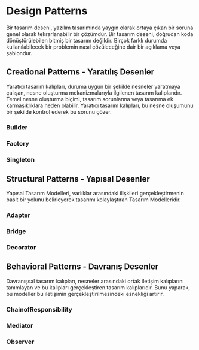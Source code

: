 # Design Patterns

Bir tasarım deseni, yazılım tasarımında yaygın olarak ortaya çıkan bir soruna genel olarak tekrarlanabilir bir çözümdür. Bir tasarım deseni, doğrudan koda dönüştürülebilen bitmiş bir tasarım değildir. Birçok farklı durumda kullanılabilecek bir problemin nasıl çözüleceğine dair bir açıklama veya şablondur.

## Creational Patterns - Yaratılış Desenler

Yaratıcı tasarım kalıpları, duruma uygun bir şekilde nesneler yaratmaya çalışan, nesne oluşturma mekanizmalarıyla ilgilenen tasarım kalıplarıdır. Temel nesne oluşturma biçimi, tasarım sorunlarına veya tasarıma ek karmaşıklıklara neden olabilir. Yaratıcı tasarım kalıpları, bu nesne oluşumunu bir şekilde kontrol ederek bu sorunu çözer.

### Builder

### Factory

### Singleton

## Structural Patterns - Yapısal Desenler

Yapısal Tasarım Modelleri, varlıklar arasındaki ilişkileri gerçekleştirmenin basit bir yolunu belirleyerek tasarımı kolaylaştıran Tasarım Modelleridir.

### Adapter

### Bridge

### Decorator

## Behavioral Patterns - Davranış Desenler

Davranışsal tasarım kalıpları, nesneler arasındaki ortak iletişim kalıplarını tanımlayan ve bu kalıpları gerçekleştiren tasarım kalıplarıdır. Bunu yaparak, bu modeller bu iletişimin gerçekleştirilmesindeki esnekliği artırır.

### ChainofResponsibility

### Mediator

### Observer
